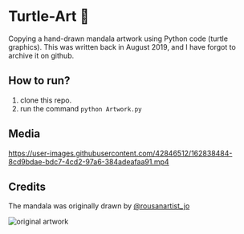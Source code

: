 # Turtle-Art 🐢
Copying a hand-drawn mandala artwork using Python code (turtle graphics).
This was written back in August 2019, and I have forgot to archive it on github.

## How to run?
1. clone this repo.
2. run the command `python Artwork.py`

## Media

https://user-images.githubusercontent.com/42846512/162838484-8cd9bdae-bdc7-4cd2-97a6-384adeafaa91.mp4


## Credits
The mandala was originally drawn by [@rousanartist_jo](https://www.instagram.com/rousanartist_jo/)

![original artwork](https://user-images.githubusercontent.com/42846512/162839627-2d1819e3-8316-48af-9cf7-bcba90e1b691.jpg)
